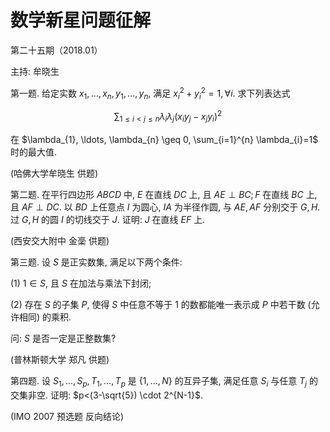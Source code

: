 # 数学新星问题征解 

第二十五期（2018.01）

主持: 牟晓生

第一题. 给定实数 $x_{1}, \ldots, x_{n}, y_{1}, \ldots, y_{n}$, 满足 $x_{i}^{2}+y_{i}^{2}=1, \forall i$. 求下列表达式

$$
\sum_{1 \leq i<j \leq n} \lambda_{i} \lambda_{j}\left(x_{i} y_{j}-x_{j} y_{i}\right)^{2}
$$

在 $\lambda_{1}, \ldots, \lambda_{n} \geq 0, \sum_{i=1}^{n} \lambda_{i}=1$ 时的最大值.

(哈佛大学牟晓生 供题)

第二题. 在平行四边形 $A B C D$ 中, $E$ 在直线 $D C$ 上, 且 $A E \perp B C ; F$ 在直线 $B C$ 上, 且 $A F \perp D C$. 以 $B D$ 上任意点 $I$ 为圆心, $I A$ 为半径作圆, 与 $A E, A F$ 分别交于 $G, H$. 过 $G, H$ 的圆 $I$ 的切线交于 $J$. 证明: $J$ 在直线 $E F$ 上.

(西安交大附中 金稁 供题)

第三题. 设 $S$ 是正实数集, 满足以下两个条件:

(1) $1 \in S$, 且 $S$ 在加法与乘法下封闭;

(2) 存在 $S$ 的子集 $P$, 使得 $S$ 中任意不等于 1 的数都能唯一表示成 $P$ 中若干数 (允许相同) 的乘积.

问: $S$ 是否一定是正整数集?

(普林斯顿大学 郑凡 供题)

第四题. 设 $S_{1}, \ldots, S_{p}, T_{1}, \ldots, T_{p}$ 是 $\{1, \ldots, N\}$ 的互异子集, 满足任意 $S_{i}$ 与任意 $T_{j}$ 的交集非空. 证明: $p<(3-\sqrt{5}) \cdot 2^{N-1}$.

(IMO 2007 预选题 反向结论)